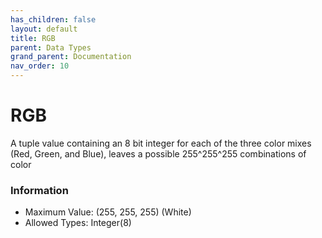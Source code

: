 ```yaml
---
has_children: false
layout: default
title: RGB  
parent: Data Types
grand_parent: Documentation
nav_order: 10
---
```


# RGB
A tuple value containing an 8 bit integer for each of the three color mixes (Red, Green, and Blue), leaves a possible 255^255^255 combinations of color


### Information

- Maximum Value: (255, 255, 255) (White)
- Allowed Types: Integer(8)